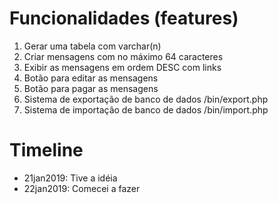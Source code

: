 # Funcionalidades (features)
1. Gerar uma tabela com varchar(n)
2. Criar mensagens com no máximo 64 caracteres
3. Exibir as mensagens em ordem DESC com links
4. Botão para editar as mensagens
5. Botão para pagar as mensagens
6. Sistema de exportação de banco de dados /bin/export.php
7. Sistema de importação de banco de dados /bin/import.php

# Timeline
- 21jan2019: Tive a idéia
- 22jan2019: Comecei a fazer
